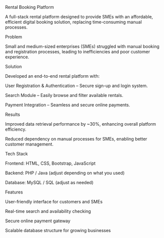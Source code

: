 Rental Booking Platform

A full-stack rental platform designed to provide SMEs with an affordable, efficient digital booking solution, replacing time-consuming manual processes.

Problem

Small and medium-sized enterprises (SMEs) struggled with manual booking and registration processes, leading to inefficiencies and poor customer experience.

Solution

Developed an end-to-end rental platform with:

User Registration & Authentication – Secure sign-up and login system.

Search Module – Easily browse and filter available rentals.

Payment Integration – Seamless and secure online payments.

Results

Improved data retrieval performance by ~30%, enhancing overall platform efficiency.

Reduced dependency on manual processes for SMEs, enabling better customer management.

Tech Stack

Frontend: HTML, CSS, Bootstrap, JavaScript

Backend: PHP / Java (adjust depending on what you used)

Database: MySQL / SQL (adjust as needed)

Features

User-friendly interface for customers and SMEs

Real-time search and availability checking

Secure online payment gateway

Scalable database structure for growing businesses
